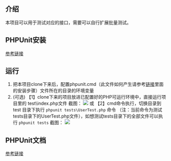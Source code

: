 ## 介绍

本项目可以用于测试对应的接口，需要可以自行扩展批量测试。

## PHPUnit安装

[参考链接](https://phpunit.de/manual/6.5/zh_cn/installation.html)

## 运行
1. 把本项目clone下来后，配置phpunit.cmd（此文件如何产生请参考[链接](https://phpunit.de/manual/6.5/zh_cn/installation.html)里面的安装步骤）文件所在的目录的环境变量
2. (可选) 【1】clone下来的项目放进已配置好的PHP可运行环境中，直接运行项目里的 test\index.php文件
截图：
![](http://pic.yijianku.com/Fm6hINADLqgnHjnSXDDqfP_hhoZf)
或
【2】cmd命令执行，切换目录到 test 目录下执行 `phpunit tests\UserTest.php` 命令 （注：当前命令为测试tests目录下的UserTest.php文件），如想测试tests目录下的全部文件可以执行 `phpunit tests`
截图：
![](http://pic.yijianku.com/Fm4OtpbF6aeiMxoqAQO1xX881ccv)
## PHPUnit文档
[参考链接](https://phpunit.de/manual/6.5/zh_cn/installation.html)
